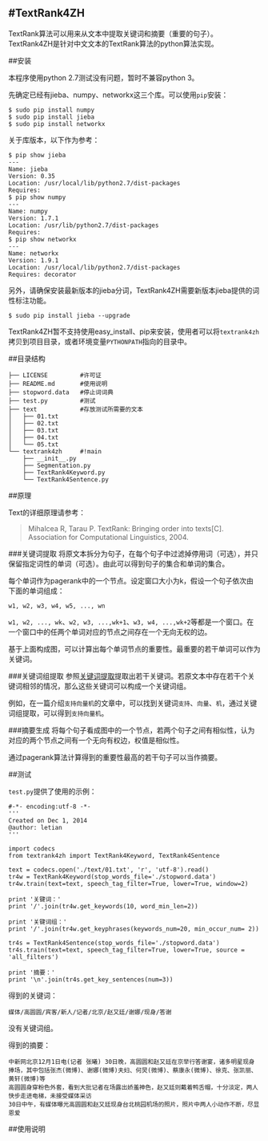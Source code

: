 #TextRank4ZH
-----

TextRank算法可以用来从文本中提取关键词和摘要（重要的句子）。TextRank4ZH是针对中文文本的TextRank算法的python算法实现。


##安装

本程序使用python 2.7测试没有问题，暂时不兼容python 3。

先确定已经有jieba、numpy、networkx这三个库。可以使用`pip`安装：

```
$ sudo pip install numpy
$ sudo pip install jieba
$ sudo pip install networkx
```

关于库版本，以下作为参考：

```
$ pip show jieba
---
Name: jieba
Version: 0.35
Location: /usr/local/lib/python2.7/dist-packages
Requires: 
$ pip show numpy
---
Name: numpy
Version: 1.7.1
Location: /usr/lib/python2.7/dist-packages
Requires: 
$ pip show networkx
---
Name: networkx
Version: 1.9.1
Location: /usr/local/lib/python2.7/dist-packages
Requires: decorator

```

另外，请确保安装最新版本的jieba分词，TextRank4ZH需要新版本jieba提供的词性标注功能。

```
$ sudo pip install jieba --upgrade
```

TextRank4ZH暂不支持使用easy_install、pip来安装，使用者可以将`textrank4zh`拷贝到项目目录，或者环境变量`PYTHONPATH`指向的目录中。

##目录结构

```
├── LICENSE         #许可证
├── README.md       #使用说明
├── stopword.data   #停止词词典
├── test.py         #测试
├── text            #存放测试所需要的文本
│   ├── 01.txt
│   ├── 02.txt
│   ├── 03.txt
│   ├── 04.txt
│   └── 05.txt
└── textrank4zh     #!main
    ├── __init__.py
    ├── Segmentation.py
    ├── TextRank4Keyword.py
    └── TextRank4Sentence.py
```

##原理

Text的详细原理请参考：

> Mihalcea R, Tarau P. TextRank: Bringing order into texts[C]. Association for Computational Linguistics, 2004.

###关键词提取
将原文本拆分为句子，在每个句子中过滤掉停用词（可选），并只保留指定词性的单词（可选）。由此可以得到句子的集合和单词的集合。

每个单词作为pagerank中的一个节点。设定窗口大小为k，假设一个句子依次由下面的单词组成：
```
w1, w2, w3, w4, w5, ..., wn
```
`w1, w2, ..., wk`、`w2, w3, ...,wk+1`、`w3, w4, ...,wk+2`等都是一个窗口。在一个窗口中的任两个单词对应的节点之间存在一个无向无权的边。

基于上面构成图，可以计算出每个单词节点的重要性。最重要的若干单词可以作为关键词。


###关键词组提取
参照[关键词提取](#关键词提取)提取出若干关键词。若原文本中存在若干个关键词相邻的情况，那么这些关键词可以构成一个关键词组。

例如，在一篇介绍`支持向量机`的文章中，可以找到关键词`支持`、`向量`、`机`，通过关键词组提取，可以得到`支持向量机`。

###摘要生成
将每个句子看成图中的一个节点，若两个句子之间有相似性，认为对应的两个节点之间有一个无向有权边，权值是相似性。

通过pagerank算法计算得到的重要性最高的若干句子可以当作摘要。





##测试

`test.py`提供了使用的示例：
```
#-*- encoding:utf-8 -*-
'''
Created on Dec 1, 2014
@author: letian
'''

import codecs
from textrank4zh import TextRank4Keyword, TextRank4Sentence

text = codecs.open('./text/01.txt', 'r', 'utf-8').read()
tr4w = TextRank4Keyword(stop_words_file='./stopword.data')
tr4w.train(text=text, speech_tag_filter=True, lower=True, window=2)

print '关键词：'
print '/'.join(tr4w.get_keywords(10, word_min_len=2))

print '关键词组：'
print '/'.join(tr4w.get_keyphrases(keywords_num=20, min_occur_num= 2))
    
tr4s = TextRank4Sentence(stop_words_file='./stopword.data')
tr4s.train(text=text, speech_tag_filter=True, lower=True, source = 'all_filters')

print '摘要：'
print '\n'.join(tr4s.get_key_sentences(num=3))
```

得到的关键词：
```
媒体/高圆圆/宾客/新人/记者/北京/赵又廷/谢娜/现身/答谢
```
没有关键词组。

得到的摘要：
```
中新网北京12月1日电(记者 张曦) 30日晚，高圆圆和赵又廷在京举行答谢宴，诸多明星现身捧场，其中包括张杰(微博)、谢娜(微博)夫妇、何炅(微博)、蔡康永(微博)、徐克、张凯丽、黄轩(微博)等
高圆圆身穿粉色外套，看到大批记者在场露出娇羞神色，赵又廷则戴着鸭舌帽，十分淡定，两人快步走进电梯，未接受媒体采访
30日中午，有媒体曝光高圆圆和赵又廷现身台北桃园机场的照片，照片中两人小动作不断，尽显恩爱
```

##使用说明




